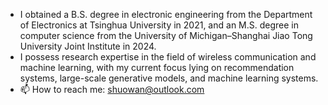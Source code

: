 - I obtained a B.S. degree in electronic engineering from the Department of Electronics at Tsinghua University in 2021, and an M.S. degree in computer science from the University of Michigan–Shanghai Jiao Tong University Joint Institute in 2024.
- I possess research expertise in the field of wireless communication and machine learning, with my current focus lying on recommendation systems, large-scale generative models, and machine learning systems.
- 📫 How to reach me: shuowan@outlook.com
